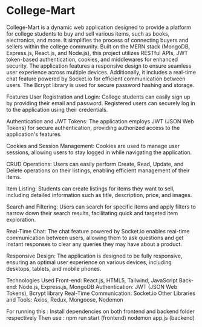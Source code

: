 # College-Mart
College-Mart is a dynamic web application designed to provide a platform for college students to buy and sell various items, such as books, electronics, and more.
It simplifies the process of connecting buyers and sellers within the college community. Built on the MERN stack (MongoDB, Express.js, React.js, and Node.js), 
this project utilizes RESTful APIs, JWT token-based authentication, cookies, and middlewares for enhanced security. The application features a responsive design 
to ensure seamless user experience across multiple devices. Additionally, it includes a real-time chat feature powered by Socket.io for efficient communication 
between users. The Bcrypt library is used for secure password hashing and storage.

Features
User Registration and Login: College students can easily sign up by providing their email and password. 
Registered users can securely log in to the application using their credentials.

Authentication and JWT Tokens: The application employs JWT (JSON Web Tokens) for secure authentication, providing authorized access to the application's features.

Cookies and Session Management: Cookies are used to manage user sessions, allowing users to stay logged in while navigating the application.

CRUD Operations: Users can easily perform Create, Read, Update, and Delete operations on their listings, enabling efficient management of their items.

Item Listing: Students can create listings for items they want to sell, including detailed information such as title, description, price, and images.

Search and Filtering: Users can search for specific items and apply filters to narrow down their search results, facilitating quick and targeted item exploration.

Real-Time Chat: The chat feature powered by Socket.io enables real-time communication between users, allowing them to ask questions and get instant responses to clear
any queries they may have about a product.

Responsive Design: The application is designed to be fully responsive, ensuring an optimal user experience on various devices, including desktops, tablets, and 
mobile phones.

Technologies Used
Front-end: React.js, HTML5, Tailwind, JavaScript
Back-end: Node.js, Express.js, MongoDB
Authentication: JWT (JSON Web Tokens), Bcrypt library
Real-Time Communication: Socket.io
Other Libraries and Tools: Axios, Redux, Mongoose, Nodemon

For running this :
Install dependencies on both frontend and backend folder respectively
Then use : 
npm run start (frontend)
nodemon app.js (backend)
